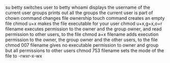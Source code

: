 su betty switches user to betty
whoami displays the username of the current user
groups prints out all the groups the current user is part of
chown command changes file ownership
touch command creates an empty file
chmod u+x makes the file executable for your user
chmod u+x,g+x,o+r filename executes permission to the owner and the group owner, and read permission to other users, to the file
chmod a+x filename adds execution permission to the owner, the group owner and the other users, to the file
chmod 007 filename gives no executable permission to owner and group but all permissions to other users
chmod 753 filename sets the mode of the file to -rwxr-x-wx
